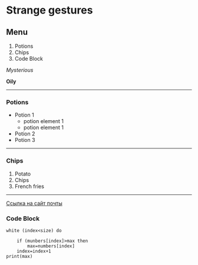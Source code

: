 # Strange gestures

## Menu

1. Potions
6. Chips
2. Code Block

*Mysterious*

**Oily**

---
### Potions
* Potion 1
    * potion element 1
    * potion element 1
* Potion 2
* Potion 3

---
### Chips
1. Potato
2. Chips
3. French fries

---
[Ссылка на сайт почты](https://mail.ru/)

### Code Block

```
white (index<size) do
      
    if (munbers[index]>max then
        max=numbers[index]
    index=index+1
print(max)
```
